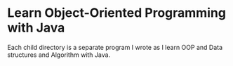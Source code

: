 # Learn Object-Oriented Programming with Java 
Each child directory is a separate program I wrote as I learn OOP and 
Data structures and Algorithm with Java. 

